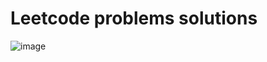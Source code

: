 # Leetcode problems solutions
![image](https://miro.medium.com/v2/resize:fit:1400/1*gBkMCGTAdSk4tu17SCa7RQ.png)
